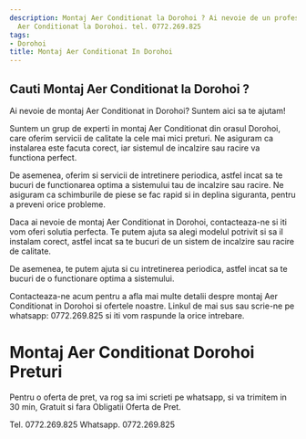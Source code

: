 ```yaml
---
description: Montaj Aer Conditionat la Dorohoi ? Ai nevoie de un profesionist in Montaj
  Aer Conditionat la Dorohoi. tel. 0772.269.825
tags:
- Dorohoi
title: Montaj Aer Conditionat In Dorohoi
---
```



## Cauti Montaj Aer Conditionat la Dorohoi ?

Ai nevoie de montaj Aer Conditionat in Dorohoi? Suntem aici sa te ajutam! 

Suntem un grup de experti in montaj Aer Conditionat din orasul Dorohoi, care oferim servicii de calitate la cele mai mici preturi. Ne asiguram ca instalarea este facuta corect, iar sistemul de incalzire sau racire va functiona perfect.

De asemenea, oferim si servicii de intretinere periodica, astfel incat sa te bucuri de functionarea optima a sistemului tau de incalzire sau racire. Ne asiguram ca schimburile de piese se fac rapid si in deplina siguranta, pentru a preveni orice probleme.

Daca ai nevoie de montaj Aer Conditionat in Dorohoi, contacteaza-ne si iti vom oferi solutia perfecta. Te putem ajuta sa alegi modelul potrivit si sa il instalam corect, astfel incat sa te bucuri de un sistem de incalzire sau racire de calitate. 

De asemenea, te putem ajuta si cu intretinerea periodica, astfel incat sa te bucuri de o functionare optima a sistemului.

Contacteaza-ne acum pentru a afla mai multe detalii despre montaj Aer Conditionat in Dorohoi si ofertele noastre. Linkul de mai sus sau scrie-ne pe whatsapp: 0772.269.825 si iti vom raspunde la orice intrebare.

# Montaj Aer Conditionat Dorohoi Preturi
Pentru o oferta de pret, va rog sa imi scrieti pe whatsapp, si va trimitem in 30 min, Gratuit si fara Obligatii Oferta de Pret.

Tel. 0772.269.825
Whatsapp. 0772.269.825